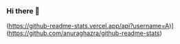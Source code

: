 ### Hi there 👋
(https://github-readme-stats.vercel.app/api?username=A)](https://github.com/anuraghazra/github-readme-stats)
<!--
**Atharvaraut19/Atharvaraut19** is a ✨ _special_ ✨ repository because its `README.md` (this file) appears on your GitHub profile.

Here are some ideas to get you started:

- 🔭 I’m currently working on ...
- 🌱 I’m currently learning ...
- 👯 I’m looking to collaborate on ...
- 🤔 I’m looking for help with ...
- 💬 Ask me about ...
- 📫 How to reach me: ...
- 😄 Pronouns: ...
- ⚡ Fun fact: ...
-->
